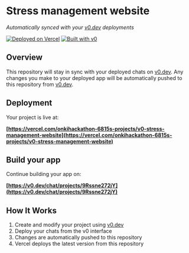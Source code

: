 # Stress management website

*Automatically synced with your [v0.dev](https://v0.dev) deployments*

[![Deployed on Vercel](https://img.shields.io/badge/Deployed%20on-Vercel-black?style=for-the-badge&logo=vercel)](https://vercel.com/onkihackathon-6815s-projects/v0-stress-management-website)
[![Built with v0](https://img.shields.io/badge/Built%20with-v0.dev-black?style=for-the-badge)](https://v0.dev/chat/projects/9Rssne272jY)

## Overview

This repository will stay in sync with your deployed chats on [v0.dev](https://v0.dev).
Any changes you make to your deployed app will be automatically pushed to this repository from [v0.dev](https://v0.dev).

## Deployment

Your project is live at:

**[https://vercel.com/onkihackathon-6815s-projects/v0-stress-management-website](https://vercel.com/onkihackathon-6815s-projects/v0-stress-management-website)**

## Build your app

Continue building your app on:

**[https://v0.dev/chat/projects/9Rssne272jY](https://v0.dev/chat/projects/9Rssne272jY)**

## How It Works

1. Create and modify your project using [v0.dev](https://v0.dev)
2. Deploy your chats from the v0 interface
3. Changes are automatically pushed to this repository
4. Vercel deploys the latest version from this repository
